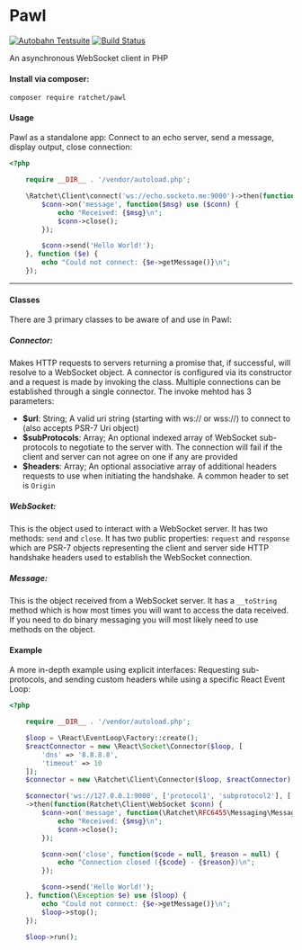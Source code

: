 # Pawl

[![Autobahn Testsuite](https://img.shields.io/badge/Autobahn-passing-brightgreen.svg)](http://socketo.me/reports/pawl/index.html)
[![Build Status](https://travis-ci.org/ratchetphp/Pawl.svg?branch=master)](https://travis-ci.org/ratchetphp/Pawl)

An asynchronous WebSocket client in PHP

#### Install via composer:
    composer require ratchet/pawl

#### Usage
Pawl as a standalone app: Connect to an echo server, send a message, display output, close connection:
```php
<?php

    require __DIR__ . '/vendor/autoload.php';

    \Ratchet\Client\connect('ws://echo.socketo.me:9000')->then(function($conn) {
        $conn->on('message', function($msg) use ($conn) {
            echo "Received: {$msg}\n";
            $conn->close();
        });

        $conn->send('Hello World!');
    }, function ($e) {
        echo "Could not connect: {$e->getMessage()}\n";
    });
```

---

#### Classes

There are 3 primary classes to be aware of and use in Pawl:

##### Connector:

Makes HTTP requests to servers returning a promise that, if successful, will resolve to a WebSocket object.
 A connector is configured via its constructor and a request is made by invoking the class. Multiple connections can be established through a single connector. The invoke mehtod has 3 parameters:
* **$url**: String; A valid uri string (starting with ws:// or wss://) to connect to (also accepts PSR-7 Uri object)
* **$subProtocols**: Array; An optional indexed array of WebSocket sub-protocols to negotiate to the server with. The connection will fail if the client and server can not agree on one if any are provided
* **$headers**: Array; An optional associative array of additional headers requests to use when initiating the handshake. A common header to set is `Origin`

##### WebSocket:

This is the object used to interact with a WebSocket server. It has two methods: `send` and `close`.
It has two public properties: `request` and `response` which are PSR-7 objects representing the client and server side HTTP handshake headers used to establish the WebSocket connection.

##### Message:

This is the object received from a WebSocket server. It has a `__toString` method which is how most times you will want to access the data received.
If you need to do binary messaging you will most likely need to use methods on the object.

#### Example

A more in-depth example using explicit interfaces: Requesting sub-protocols, and sending custom headers while using a specific React Event Loop:
```php
<?php

    require __DIR__ . '/vendor/autoload.php';

    $loop = \React\EventLoop\Factory::create();
    $reactConnector = new \React\Socket\Connector($loop, [
        'dns' => '8.8.8.8',
        'timeout' => 10
    ]);
    $connector = new \Ratchet\Client\Connector($loop, $reactConnector);

    $connector('ws://127.0.0.1:9000', ['protocol1', 'subprotocol2'], ['Origin' => 'http://localhost'])
    ->then(function(Ratchet\Client\WebSocket $conn) {
        $conn->on('message', function(\Ratchet\RFC6455\Messaging\MessageInterface $msg) use ($conn) {
            echo "Received: {$msg}\n";
            $conn->close();
        });

        $conn->on('close', function($code = null, $reason = null) {
            echo "Connection closed ({$code} - {$reason})\n";
        });

        $conn->send('Hello World!');
    }, function(\Exception $e) use ($loop) {
        echo "Could not connect: {$e->getMessage()}\n";
        $loop->stop();
    });

    $loop->run();
```
